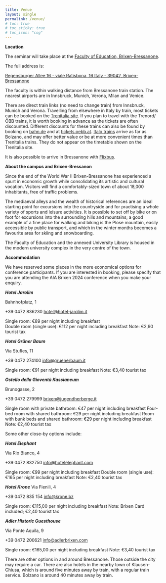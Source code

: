 ```yaml
---
title: Venue
layout: single
permalink: /venue/
# toc: true
# toc_sticky: true
# toc_icon: "cog"
---
```

**Location**

The seminar will take place at the [Faculty of Education, Brixen-Bressanone](https://www.unibz.it/en/applicants/the-three-campuses/brixen-bressanone/).

The full address is:

[Regensburger Allee 16 - viale Ratisbona, 16
Italy - 39042, Brixen-Bressanone](https://maps.app.goo.gl/3nkBUX4geAmBePMr9)

The faculty is within walking distance from Bressanone train station. The nearest airports are in Innsbruck, Munich, Verona, Milan and Venice.

There are direct train links (no need to change train) from Innsbruck, Munich and Verona. Travelling from elsewhere in Italy by train, most tickets can be booked on the [Trenitalia site](https://www.trenitalia.com). If you plan to travel with the Trenord/ÖBB trains, it is worth booking in advance as the tickets are often discounted. Different discounts for these trains can also be found by booking on [bahn.de](https://www.bahn.de) and at [tickets.oebb.at](https://tickets.oebb.at). [Italo trains](https://www.italotreno.it) arrive as far as Bolzano, and may offer better value or be at more convenient times than Trenitalia trains. They do not appear on the timetable shown on the Trenitalia site.

It is also possible to arrive in Bressanone with [Flixbus](https://www.flixbus.it).

**About the campus and Brixen-Bressanon**

Since the end of the World War II Brixen-Bressanone has experienced a spurt in economic growth while consolidating its artistic and cultural vocation. Visitors will find a comfortably-sized town of about 18,000 inhabitants, free of traffic problems.

The mediaeval alleys and the wealth of historical references are an ideal starting point for excursions into the countryside and for practising a whole variety of sports and leisure activities. It is possible to set off by bike or on foot for excursions into the surrounding hills and mountains; a good example of a fine place for walking and biking is the Plose mountain, easily accessible by public transport, and which in the winter months becomes a favourite area for skiing and snowboarding.

The Faculty of Education and the annexed University Library is housed in the modern university complex in the very centre of the town.

**Accommodation**

We have reserved some places in the more economical options for conference participants. If you are interested in booking, please specify that you are attending the AIA Brixen 2024 conference when you make your enquiry.

**_Hotel Jarolim_**

Bahnhofplatz, 1

+39 0472 836230 
hotel@hotel-jarolim.it  
 
Single room: €89 per night including breakfast  
Double room (single use): €112 per night including breakfast
Note: €2,90 tourist tax
 
**_Hotel Grüner Baum_**

Via Stufles, 11 

+39 0472 274100 
info@gruenerbaum.it  
 
Single room: €91 per night including breakfast
Note: €3,40 tourist tax 
  
**_Ostello della Gioventù Kassianeum_**

Brunogasse, 2 

+39 0472 279999 
brixen@jugendherberge.it  
 
Single room with private bathroom: €47 per night including breakfast
Four-bed room with shared bathroom: €29 per night including breakfast 
Room with bunk beds and shared bathroom: €29 per night including breakfast
Note: €2,40 tourist tax 


Some other close-by options include:

**_Hotel Elephant_**

Via Rio Bianco, 4 

+39 0472 832750 
info@hotelelephant.com 
 
Single room: €99 per night including breakfast
Double room (single use): €165 per night including breakfast
Note: €2,40 tourist tax

**_Hotel Krone_**
Via Fienili, 4 

+39 0472 835 154 
info@krone.bz  
 
Single room: €115,00 per night including breakfast
Note: Brixen Card included; €2,40 tourist tax
 
**_Adler Historic Guesthouse_**

Via Ponte Aquila, 9 

+39 0472 200621 
info@adlerbrixen.com  
 
Single room: €165,00 per night including breakfast
Note: €3,40 tourist tax


There are other options in and around Bressanone. Those outside the city may require a car. There are also hotels in the nearby town of Klausen-Chiusa, which is around five minutes away by train, with a regular train service. Bolzano is around 40 minutes away by train.
